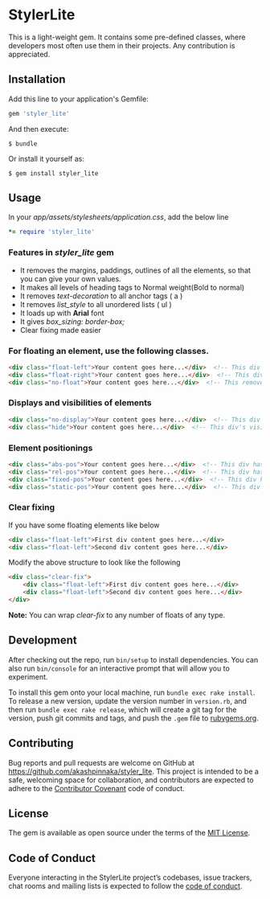 # StylerLite
This is a light-weight gem. It contains some pre-defined classes, where developers most often use them in their projects. Any contribution is appreciated.

## Installation

Add this line to your application's Gemfile:

```ruby
gem 'styler_lite'
```

And then execute:

    $ bundle

Or install it yourself as:

    $ gem install styler_lite

## Usage

In your _app/assets/stylesheets/application.css_, add the below line
```ruby
*= require 'styler_lite'
```

### Features in _styler_lite_ gem
- It removes the margins, paddings, outlines of all the elements, so that you can give your own values.
- It makes all levels of heading tags to Normal weight(Bold to normal)
- It removes _text-decoration_ to all anchor tags ( a )
- It removes _list_style_ to all unordered lists ( ul )
- It loads up with **Arial** font
- It gives _box_sizing: border-box;_
- Clear fixing made easier

### For floating an element, use the following classes.
```html
<div class="float-left">Your content goes here...</div>  <!-- This div is floated to left -->
<div class="float-right">Your content goes here...</div>  <!-- This div is floated to left -->
<div class="no-float">Your content goes here...</div>  <!-- This removes float property to div if any -->
```

### Displays and visibilities of elements
```html
<div class="no-display">Your content goes here...</div>  <!-- This div has display: none property -->
<div class="hide">Your content goes here...</div>  <!-- This div's visibility is hidden -->
```

### Element positionings
```html
<div class="abs-pos">Your content goes here...</div>  <!-- This div has a position of absolute -->
<div class="rel-pos">Your content goes here...</div>  <!-- This div has a position of relative -->
<div class="fixed-pos">Your content goes here...</div>  <!-- This div has a position of fixed -->
<div class="static-pos">Your content goes here...</div>  <!-- This div changes its position to static -->
```

### Clear fixing
If you have some floating elements like below
```html
<div class="float-left">First div content goes here...</div>
<div class="float-left">Second div content goes here...</div>
```

Modify the above structure to look like the following
```html
<div class="clear-fix">
    <div class="float-left">First div content goes here...</div>
    <div class="float-left">Second div content goes here...</div>
</div>
```
**Note:** You can wrap _clear-fix_ to any number of floats of any  type.

## Development

After checking out the repo, run `bin/setup` to install dependencies. You can also run `bin/console` for an interactive prompt that will allow you to experiment.

To install this gem onto your local machine, run `bundle exec rake install`. To release a new version, update the version number in `version.rb`, and then run `bundle exec rake release`, which will create a git tag for the version, push git commits and tags, and push the `.gem` file to [rubygems.org](https://rubygems.org).

## Contributing

Bug reports and pull requests are welcome on GitHub at https://github.com/akashpinnaka/styler_lite. This project is intended to be a safe, welcoming space for collaboration, and contributors are expected to adhere to the [Contributor Covenant](http://contributor-covenant.org) code of conduct.

## License

The gem is available as open source under the terms of the [MIT License](https://opensource.org/licenses/MIT).

## Code of Conduct

Everyone interacting in the StylerLite project’s codebases, issue trackers, chat rooms and mailing lists is expected to follow the [code of conduct](https://github.com/akashpinnaka/styler_lite/blob/master/CODE_OF_CONDUCT.md).
